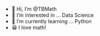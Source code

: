 - 👋 Hi, I’m @TBMath
- 👀 I’m interested in ... Data Science
- 🌱 I’m currently learning ... Python
- 😁 I love math!

<!---
TBMath/TBMath is a ✨ special ✨ repository because its `README.md` (this file) appears on your GitHub profile.
You can click the Preview link to take a look at your changes.
--->
